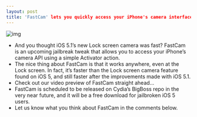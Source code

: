 ```yaml
---
layout: post
title: 'FastCam' lets you quickly access your iPhone's camera interface
---
```

![img](http://media.idownloadblog.com/wp-content/uploads/2012/03/FastCam-Screenshot.jpg)
* And you thought iOS 5.1’s new Lock screen camera was fast? FastCam is an upcoming jailbreak tweak that allows you to access your iPhone’s camera API using a simple Activator action.
* The nice thing about FastCam is that it works anywhere, even at the Lock screen. In fact, it’s faster than the Lock screen camera feature found on iOS 5, and still faster after the improvements made with iOS 5.1.
* Check out our video preview of FastCam straight ahead…
* FastCam is scheduled to be released on Cydia’s BigBoss repo in the very near future, and it will be a free download for jailbroken iOS 5 users.
* Let us know what you think about FastCam in the comments below.

